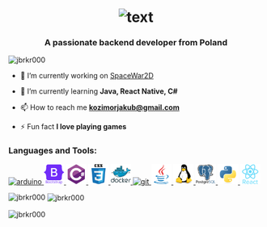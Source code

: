 <h1 align="center">
  <img src="https://github.com/JBRKR000/JBRKR000/assets/119077506/330a2065-db1c-4c17-aff7-2bcf53bd15cb" alt="text"/>
</h1>
<h3 align="center">A passionate backend developer from Poland</h3>

<p align="left"> <img src="https://komarev.com/ghpvc/?username=jbrkr000&label=Profile%20views&color=0e75b6&style=flat" alt="jbrkr000" /> </p>

- 🔭 I’m currently working on [SpaceWar2D](https://github.com/JBRKR000/SpaceWar2D)

- 🌱 I’m currently learning **Java, React Native, C#**

- 📫 How to reach me **kozimorjakub@gmail.com**

- ⚡ Fun fact **I love playing games**
<p align="left">
</p>

<h3 align="left">Languages and Tools:</h3>
<p align="left"> <a href="https://www.arduino.cc/" target="_blank" rel="noreferrer"> <img src="https://cdn.worldvectorlogo.com/logos/arduino-1.svg" alt="arduino" width="40" height="40"/> </a> <a href="https://getbootstrap.com" target="_blank" rel="noreferrer"> <img src="https://raw.githubusercontent.com/devicons/devicon/master/icons/bootstrap/bootstrap-plain-wordmark.svg" alt="bootstrap" width="40" height="40"/> </a> <a href="https://www.w3schools.com/cs/" target="_blank" rel="noreferrer"> <img src="https://raw.githubusercontent.com/devicons/devicon/master/icons/csharp/csharp-original.svg" alt="csharp" width="40" height="40"/> </a> <a href="https://www.w3schools.com/css/" target="_blank" rel="noreferrer"> <img src="https://raw.githubusercontent.com/devicons/devicon/master/icons/css3/css3-original-wordmark.svg" alt="css3" width="40" height="40"/> </a> <a href="https://www.docker.com/" target="_blank" rel="noreferrer"> <img src="https://raw.githubusercontent.com/devicons/devicon/master/icons/docker/docker-original-wordmark.svg" alt="docker" width="40" height="40"/> </a> <a href="https://git-scm.com/" target="_blank" rel="noreferrer"> <img src="https://www.vectorlogo.zone/logos/git-scm/git-scm-icon.svg" alt="git" width="40" height="40"/> </a> <a href="https://www.java.com" target="_blank" rel="noreferrer"> <img src="https://raw.githubusercontent.com/devicons/devicon/master/icons/java/java-original.svg" alt="java" width="40" height="40"/> </a> <a href="https://www.linux.org/" target="_blank" rel="noreferrer"> <img src="https://raw.githubusercontent.com/devicons/devicon/master/icons/linux/linux-original.svg" alt="linux" width="40" height="40"/> </a> <a href="https://www.postgresql.org" target="_blank" rel="noreferrer"> <img src="https://raw.githubusercontent.com/devicons/devicon/master/icons/postgresql/postgresql-original-wordmark.svg" alt="postgresql" width="40" height="40"/> </a> <a href="https://www.python.org" target="_blank" rel="noreferrer"> <img src="https://raw.githubusercontent.com/devicons/devicon/master/icons/python/python-original.svg" alt="python" width="40" height="40"/> </a> <a href="https://reactjs.org/" target="_blank" rel="noreferrer"> <img src="https://raw.githubusercontent.com/devicons/devicon/master/icons/react/react-original-wordmark.svg" alt="react" width="40" height="40"/> </a> </p>

<p><img align="left" src="https://github-readme-stats.vercel.app/api/top-langs?username=jbrkr000&show_icons=true&locale=en&layout=compact" alt="jbrkr000" /></p>

<p>&nbsp;<img align="center" src="https://github-readme-stats.vercel.app/api?username=jbrkr000&show_icons=true&locale=en" alt="jbrkr000" /></p>

<p><img align="center" src="https://github-readme-streak-stats.herokuapp.com/?user=jbrkr000&" alt="jbrkr000" /></p>
